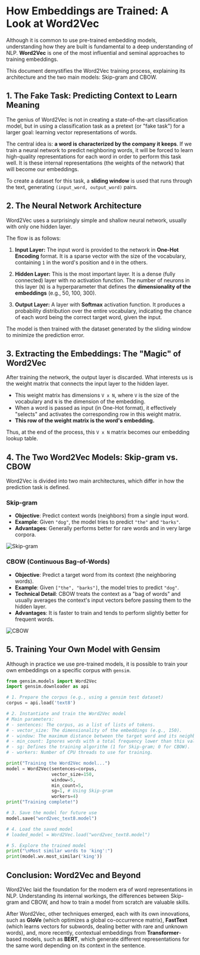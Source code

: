 # How Embeddings are Trained: A Look at Word2Vec

Although it is common to use pre-trained embedding models, understanding how they are built is fundamental to a deep understanding of NLP. **Word2Vec** is one of the most influential and seminal approaches to training embeddings.

This document demystifies the Word2Vec training process, explaining its architecture and the two main models: Skip-gram and CBOW.

## 1. The Fake Task: Predicting Context to Learn Meaning

The genius of Word2Vec is not in creating a state-of-the-art classification model, but in using a classification task as a pretext (or "fake task") for a larger goal: learning vector representations of words.

The central idea is: **a word is characterized by the company it keeps**. If we train a neural network to predict neighboring words, it will be forced to learn high-quality representations for each word in order to perform this task well. It is these internal representations (the weights of the network) that will become our embeddings.

To create a dataset for this task, a **sliding window** is used that runs through the text, generating `(input_word, output_word)` pairs.

## 2. The Neural Network Architecture

Word2Vec uses a surprisingly simple and shallow neural network, usually with only one hidden layer.

The flow is as follows:

1.  **Input Layer:** The input word is provided to the network in **One-Hot Encoding** format. It is a sparse vector with the size of the vocabulary, containing `1` in the word's position and `0` in the others.

2.  **Hidden Layer:** This is the most important layer. It is a dense (fully connected) layer with no activation function. The number of neurons in this layer (`N`) is a hyperparameter that defines the **dimensionality of the embeddings** (e.g., 50, 100, 300).

3.  **Output Layer:** A layer with **Softmax** activation function. It produces a probability distribution over the entire vocabulary, indicating the chance of each word being the correct target word, given the input.

The model is then trained with the dataset generated by the sliding window to minimize the prediction error.

## 3. Extracting the Embeddings: The "Magic" of Word2Vec

After training the network, the output layer is discarded. What interests us is the weight matrix that connects the input layer to the hidden layer.

-   This weight matrix has dimensions `V x N`, where `V` is the size of the vocabulary and `N` is the dimension of the embedding.
-   When a word is passed as input (in One-Hot format), it effectively "selects" and activates the corresponding row in this weight matrix.
-   **This row of the weight matrix is the word's embedding.**

Thus, at the end of the process, this `V x N` matrix becomes our embedding lookup table.

## 4. The Two Word2Vec Models: Skip-gram vs. CBOW

Word2Vec is divided into two main architectures, which differ in how the prediction task is defined.

### Skip-gram

-   **Objective**: Predict context words (neighbors) from a single input word.
-   **Example**: Given `"dog"`, the model tries to predict `"the"` and `"barks"`.
-   **Advantages**: Generally performs better for rare words and in very large corpora.

![Skip-gram](https://i.imgur.com/3lT3b6V.png)

### CBOW (Continuous Bag-of-Words)

-   **Objective**: Predict a target word from its context (the neighboring words).
-   **Example**: Given `["the", "barks"]`, the model tries to predict `"dog"`.
-   **Technical Detail**: CBOW treats the context as a "bag of words" and usually averages the context's input vectors before passing them to the hidden layer.
-   **Advantages**: It is faster to train and tends to perform slightly better for frequent words.

![CBOW](https://i.imgur.com/9IAbm3G.png)

## 5. Training Your Own Model with Gensim

Although in practice we use pre-trained models, it is possible to train your own embeddings on a specific corpus with `gensim`.

```python
from gensim.models import Word2Vec
import gensim.downloader as api

# 1. Prepare the corpus (e.g., using a gensim test dataset)
corpus = api.load('text8')

# 2. Instantiate and train the Word2Vec model
# Main parameters:
# - sentences: The corpus, as a list of lists of tokens.
# - vector_size: The dimensionality of the embeddings (e.g., 150).
# - window: The maximum distance between the target word and its neighbors.
# - min_count: Ignores words with a total frequency lower than this value.
# - sg: Defines the training algorithm (1 for Skip-gram; 0 for CBOW).
# - workers: Number of CPU threads to use for training.

print("Training the Word2Vec model...")
model = Word2Vec(sentences=corpus,
                 vector_size=150,
                 window=5,
                 min_count=5,
                 sg=1, # Using Skip-gram
                 workers=4)
print("Training complete!")

# 3. Save the model for future use
model.save("word2vec_text8.model")

# 4. Load the saved model
# loaded_model = Word2Vec.load("word2vec_text8.model")

# 5. Explore the trained model
print("\nMost similar words to 'king':")
print(model.wv.most_similar('king'))
```

## Conclusion: Word2Vec and Beyond

Word2Vec laid the foundation for the modern era of word representations in NLP. Understanding its internal workings, the differences between Skip-gram and CBOW, and how to train a model from scratch are valuable skills.

After Word2Vec, other techniques emerged, each with its own innovations, such as **GloVe** (which optimizes a global co-occurrence matrix), **FastText** (which learns vectors for subwords, dealing better with rare and unknown words), and, more recently, contextual embeddings from **Transformer**-based models, such as **BERT**, which generate different representations for the same word depending on its context in the sentence.

